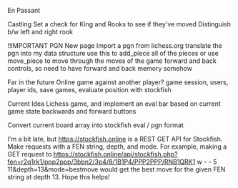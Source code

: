 En Passant

Castling
Set a check for King and Rooks to see if they've moved
Distinguish b/w left and right rook

!!IMPORTANT
PGN
New page
Import a pgn from lichess.org
translate the pgn into my data structure
use this to add_piece all of the pieces
or use move_piece to move through the moves of the game
forward and back controls, so need to have forward and back memory somehow

Far in the future
Online game against another player?
game session, users, player ids, save games, evaluate position with stockfish

Current Idea
Lichess game, and implement an eval bar based on current game state
backwards and forward buttons

Convert current board array into stockfish eval / pgn format

I'm a bit late, but https://stockfish.online is a REST GET API for Stockfish. 
Make requests with a FEN string, depth, and mode. 
For example, making a GET request to https://stockfish.online/api/stockfish.php?fen=r2q1rk1/ppp2ppp/3bbn2/3p4/8/1B1P4/PPP2PPP/RNB1QRK1 w - - 5 11&depth=13&mode=bestmove 
would get the best move for the given FEN string at depth 13. 
Hope this helps!
